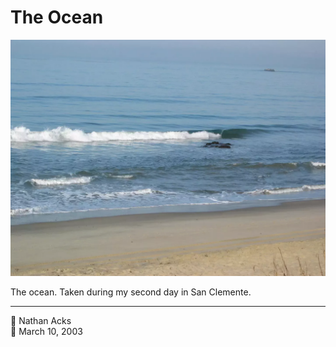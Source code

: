 # The Ocean

![Waves crash against a sandy beach in Southern California](assets/2003-03-10-the-ocean.webp)

The ocean. Taken during my second day in San Clemente.

- - - -

<span aria-hidden="true">👤</span> Nathan Acks  
<span aria-hidden="true">📅</span> March 10, 2003
